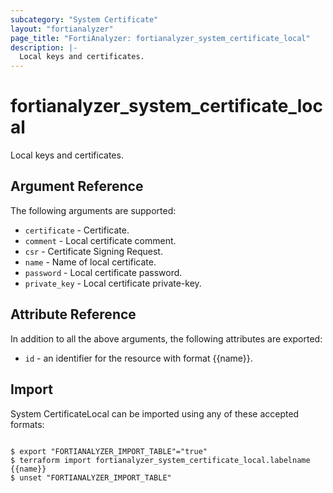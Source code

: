 ```yaml
---
subcategory: "System Certificate"
layout: "fortianalyzer"
page_title: "FortiAnalyzer: fortianalyzer_system_certificate_local"
description: |-
  Local keys and certificates.
---
```


# fortianalyzer_system_certificate_local
Local keys and certificates.

## Argument Reference


The following arguments are supported:


* `certificate` - Certificate.
* `comment` - Local certificate comment.
* `csr` - Certificate Signing Request.
* `name` - Name of local certificate.
* `password` - Local certificate password.
* `private_key` - Local certificate private-key.


## Attribute Reference

In addition to all the above arguments, the following attributes are exported:
* `id` - an identifier for the resource with format {{name}}.

## Import

System CertificateLocal can be imported using any of these accepted formats:
```

$ export "FORTIANALYZER_IMPORT_TABLE"="true"
$ terraform import fortianalyzer_system_certificate_local.labelname {{name}}
$ unset "FORTIANALYZER_IMPORT_TABLE"
```

